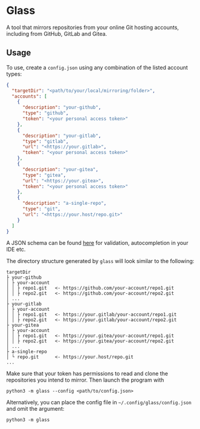 # Glass

A tool that mirrors repositories from your online Git hosting accounts, including from GitHub, GitLab and Gitea.

## Usage

To use, create a `config.json` using any combination of the listed account types:

```json
{
  "targetDir": "<path/to/your/local/mirroring/folder>",
  "accounts": [
    {
      "description": "your-github",
      "type": "github",
      "token": "<your personal access token>"
    },
    {
      "description": "your-gitlab",
      "type": "gitlab",
      "url": "<https://your.gitlab>",
      "token": "<your personal access token>"
    },
    {
      "description": "your-gitea",
      "type": "gitea",
      "url": "<https://your.gitea>",
      "token": "<your personal access token>"
    },
    {
      "description": "a-single-repo",
      "type": "git",
      "url": "<https://your.host/repo.git>"
    }
  ]
}
```

A JSON schema can be found [here](config.schema.json) for validation, autocompletion in your IDE etc.

The directory structure generated by `glass` will look similar to the following:

```
targetDir
├ your-github
│ ├ your-account
│ │ ├ repo1.git   <- https://github.com/your-account/repo1.git
│ │ ├ repo2.git   <- https://github.com/your-account/repo2.git
│ ...
├ your-gitlab
│ ├ your-account
│ │ ├ repo1.git   <- https://your.gitlab/your-account/repo1.git
│ │ ├ repo2.git   <- https://your.gitlab/your-account/repo2.git
├ your-gitea
│ ├ your-account
│ │ ├ repo1.git   <- https://your.gitea/your-account/repo1.git
│ │ ├ repo2.git   <- https://your.gitea/your-account/repo2.git
│ ...
├ a-single-repo
│ └ repo.git      <- https://your.host/repo.git
...
```

Make sure that your token has permissions to read and clone the repositories you intend to mirror. Then launch the program with

```
python3 -m glass --config <path/to/config.json>
```

Alternatively, you can place the config file in `~/.config/glass/config.json` and omit the argument:

```
python3 -m glass
```

